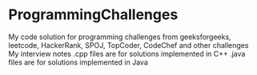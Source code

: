 # ProgrammingChallenges
My code solution for programming challenges from geeksforgeeks, leetcode, HackerRank, SPOJ, TopCoder, CodeChef and other challenges   
My interview notes
.cpp files are for solutions implemented in C++
.java files are for solutions implemented in Java
